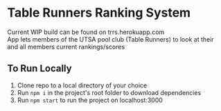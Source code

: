 # Table Runners Ranking System
Current WIP build can be found on trrs.herokuapp.com  
App lets members of the UTSA pool club (Table Runners) to look at their and all members current rankings/scores 
## To Run Locally
1. Clone repo to a local directory of your choice 
2. Run `npm i` in the project's root folder to download dependencies
3. Run `npm start` to run the project on localhost:3000
